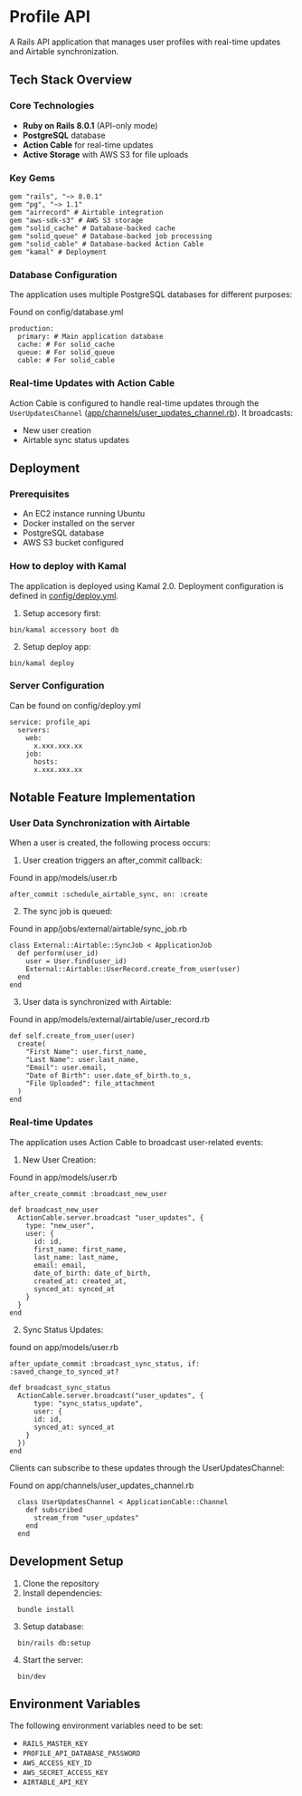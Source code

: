 # Profile API

A Rails API application that manages user profiles with real-time updates and Airtable synchronization.

## Tech Stack Overview

### Core Technologies
- **Ruby on Rails 8.0.1** (API-only mode)
- **PostgreSQL** database
- **Action Cable** for real-time updates
- **Active Storage** with AWS S3 for file uploads

### Key Gems
```
gem "rails", "~> 8.0.1"
gem "pg", "~> 1.1"
gem "airrecord" # Airtable integration
gem "aws-sdk-s3" # AWS S3 storage
gem "solid_cache" # Database-backed cache
gem "solid_queue" # Database-backed job processing
gem "solid_cable" # Database-backed Action Cable
gem "kamal" # Deployment
```

### Database Configuration
The application uses multiple PostgreSQL databases for different purposes:

Found on config/database.yml
```
production:
  primary: # Main application database
  cache: # For solid_cache
  queue: # For solid_queue
  cable: # For solid_cable
```

### Real-time Updates with Action Cable
Action Cable is configured to handle real-time updates through the `UserUpdatesChannel` ([app/channels/user_updates_channel.rb](app/channels/user_updates_channel.rb)). It broadcasts:
- New user creation
- Airtable sync status updates


## Deployment

### Prerequisites
- An EC2 instance running Ubuntu
- Docker installed on the server
- PostgreSQL database
- AWS S3 bucket configured

### How to deploy with Kamal

The application is deployed using Kamal 2.0. Deployment configuration is defined in [config/deploy.yml](config/deploy.yml).

1. Setup accesory first:
```
bin/kamal accessory boot db
```

2. Setup deploy app:
```
bin/kamal deploy
```

### Server Configuration
Can be found on config/deploy.yml
```
service: profile_api
  servers:
    web:
      x.xxx.xxx.xx
    job:
      hosts:
      x.xxx.xxx.xx
```

## Notable Feature Implementation

### User Data Synchronization with Airtable

When a user is created, the following process occurs:

1. User creation triggers an after_commit callback:

Found in app/models/user.rb
```
after_commit :schedule_airtable_sync, on: :create
```

2. The sync job is queued:

Found in app/jobs/external/airtable/sync_job.rb
```
class External::Airtable::SyncJob < ApplicationJob
  def perform(user_id)
    user = User.find(user_id)
    External::Airtable::UserRecord.create_from_user(user)
  end
end
```

3. User data is synchronized with Airtable:

Found in app/models/external/airtable/user_record.rb
```
def self.create_from_user(user)
  create(
    "First Name": user.first_name,
    "Last Name": user.last_name,
    "Email": user.email,
    "Date of Birth": user.date_of_birth.to_s,
    "File Uploaded": file_attachment
  )
end
```

### Real-time Updates

The application uses Action Cable to broadcast user-related events:

1. New User Creation:

Found in app/models/user.rb
```
after_create_commit :broadcast_new_user

def broadcast_new_user
  ActionCable.server.broadcast "user_updates", {
    type: "new_user",
    user: {
      id: id,
      first_name: first_name,
      last_name: last_name,
      email: email,
      date_of_birth: date_of_birth,
      created_at: created_at,
      synced_at: synced_at
    }
  }
end
```

2. Sync Status Updates:

found on app/models/user.rb
```
after_update_commit :broadcast_sync_status, if: :saved_change_to_synced_at?

def broadcast_sync_status
  ActionCable.server.broadcast("user_updates", {
      type: "sync_status_update",
      user: {
      id: id,
      synced_at: synced_at
    }
  })
end
```


Clients can subscribe to these updates through the UserUpdatesChannel:

Found on app/channels/user_updates_channel.rb
```
  class UserUpdatesChannel < ApplicationCable::Channel
    def subscribed
      stream_from "user_updates"
    end
  end
```

## Development Setup

1. Clone the repository
2. Install dependencies:

```
  bundle install
```

3. Setup database:

```
  bin/rails db:setup
```

4. Start the server:

```
  bin/dev
```

## Environment Variables

The following environment variables need to be set:
- `RAILS_MASTER_KEY`
- `PROFILE_API_DATABASE_PASSWORD`
- `AWS_ACCESS_KEY_ID`
- `AWS_SECRET_ACCESS_KEY`
- `AIRTABLE_API_KEY`